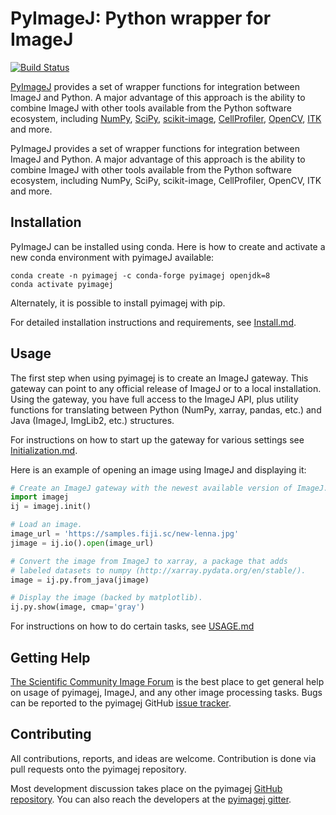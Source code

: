 # PyImageJ: Python wrapper for ImageJ

[![Build Status](https://travis-ci.org/imagej/pyimagej.svg?branch=master)](https://travis-ci.org/imagej/pyimagej)

[PyImageJ](https://github.com/imagej/pyimagej) provides a set of
wrapper functions for integration between ImageJ and Python.
A major advantage of this approach is the ability to combine ImageJ with other tools
available from the Python software ecosystem, including [NumPy](https://www.numpy.org/),
[SciPy](https://www.scipy.org/), [scikit-image](https://scikit-image.org/),
[CellProfiler](https://cellprofiler.org/), [OpenCV](https://opencv.org/),
[ITK](https://itk.org/) and more.

PyImageJ provides a set of wrapper functions for integration between ImageJ
and Python. A major advantage of this approach is the ability to combine
ImageJ with other tools available from the Python software ecosystem,
including NumPy, SciPy, scikit-image, CellProfiler, OpenCV, ITK and more.

## Installation

PyImageJ can be installed using conda. Here is how to create and activate
a new conda environment with pyimageJ available:

```
conda create -n pyimagej -c conda-forge pyimagej openjdk=8
conda activate pyimagej
```

Alternately, it is possible to install pyimagej with pip.

For detailed installation instructions and requirements, see
[Install.md](doc/Install.md).

## Usage

The first step when using pyimagej is to create an ImageJ gateway.
This gateway can point to any official release of ImageJ or to a local
installation. Using the gateway, you have full access to the ImageJ API,
plus utility functions for translating between Python (NumPy, xarray,
pandas, etc.) and Java (ImageJ, ImgLib2, etc.) structures.

For instructions on how to start up the gateway for various settings see
[Initialization.md](doc/Initialization.md).

Here is an example of opening an image using ImageJ and displaying it:

```python
# Create an ImageJ gateway with the newest available version of ImageJ.
import imagej
ij = imagej.init()

# Load an image.
image_url = 'https://samples.fiji.sc/new-lenna.jpg'
jimage = ij.io().open(image_url)

# Convert the image from ImageJ to xarray, a package that adds
# labeled datasets to numpy (http://xarray.pydata.org/en/stable/).
image = ij.py.from_java(jimage)

# Display the image (backed by matplotlib).
ij.py.show(image, cmap='gray')
```

For instructions on how to do certain tasks, see [USAGE.md](doc/Usage.md)

## Getting Help

[The Scientific Community Image Forum](https://forum.image.sc/tag/pyimagej)
is the best place to get general help on usage of pyimagej, ImageJ, and any
other image processing tasks. Bugs can be reported to the pyimagej GitHub
[issue tracker](issues).

## Contributing

All contributions, reports, and ideas are welcome. Contribution is done
via pull requests onto the pyimagej repository.

Most development discussion takes place on the pyimagej
[GitHub repository](https://github.com/imagej/pyimagej).
You can also reach the developers at the
[pyimagej gitter](https://gitter.im/imagej/pyimagej).
